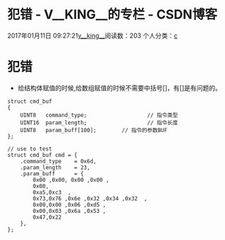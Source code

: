 # 犯错 - V__KING__的专栏 - CSDN博客





2017年01月11日 09:27:21[v__king__](https://me.csdn.net/V__KING__)阅读数：203
个人分类：[c](https://blog.csdn.net/V__KING__/article/category/1711535)









# 犯错
- 给结构体赋值的时候,给数组赋值的时候不需要中括号[]，有[]是有问题的。

```
struct cmd_buf
{
    UINT8   command_type;                   // 指令类型
    UINT16  param_length;                   // 指令长度
    UINT8   param_buff[100];        // 指令的参数BUF
};

// use to test
struct cmd_buf cmd = {
    .command_type    = 0x6d,
    .param_length    = 23,
    .param_buff      = {
        0x00 ,0x00, 0x00 ,0x00 ,
        0x00,           
        0xa5,0xc3  ,           
        0x73,0x76 ,0x6e ,0x32 ,0x34 ,0x32  ,           
        0x00,0x00 ,0x06 ,0xd5 ,           
        0x00,0x03 ,0x6a ,0x53 ,
        0x47,0x22
    },
};
```




